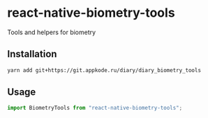 # react-native-biometry-tools

Tools and helpers for biometry

## Installation

```sh
yarn add git+https://git.appkode.ru/diary/diary_biometry_tools
```

## Usage

```js
import BiometryTools from "react-native-biometry-tools";

```
